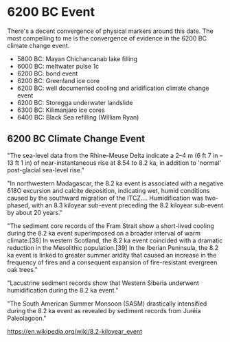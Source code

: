# 6200 BC Event

There's a decent convergence of physical markers around this date. The most compelling to me is the convergence of evidence in the 6200 BC climate change event.

- 5800 BC: Mayan Chichancanab lake filling
- 6000 BC: meltwater pulse 1c
- 6200 BC: bond event
- 6200 BC: Greenland ice core
- 6200 BC: well documented cooling and aridification climate change event
- 6200 BC: Storegga underwater landslide
- 6300 BC: Kilimanjaro ice cores
- 6400 BC: Black Sea refilling (William Ryan)

## 6200 BC Climate Change Event

"The sea-level data from the Rhine–Meuse Delta indicate a 2–4 m (6 ft 7 in – 13 ft 1 in) of near-instantaneous rise at 8.54 to 8.2 ka, in addition to 'normal' post-glacial sea-level rise."

"In northwestern Madagascar, the 8.2 ka event is associated with a negative δ18O excursion and calcite deposition, indicating wet, humid conditions caused by the southward migration of the ITCZ.... Humidification was two-phased, with an 8.3 kiloyear sub-event preceding the 8.2 kiloyear sub-event by about 20 years."

"The sediment core records of the Fram Strait show a short-lived cooling during the 8.2 ka event superimposed on a broader interval of warm climate.[38] In western Scotland, the 8.2 ka event coincided with a dramatic reduction in the Mesolithic population.[39] In the Iberian Peninsula, the 8.2 ka event is linked to greater summer aridity that caused an increase in the frequency of fires and a consequent expansion of fire-resistant evergreen oak trees."

"Lacustrine sediment records show that Western Siberia underwent humidification during the 8.2 ka event."

"The South American Summer Monsoon (SASM) drastically intensified during the 8.2 ka event as revealed by sediment records from Juréia Paleolagoon."

https://en.wikipedia.org/wiki/8.2-kiloyear_event